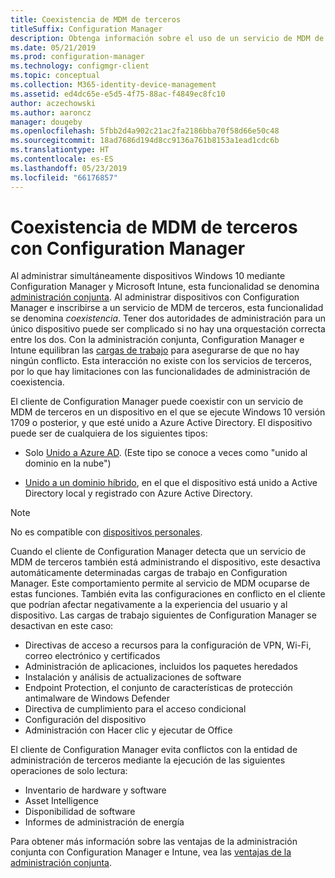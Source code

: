 ```yaml
---
title: Coexistencia de MDM de terceros
titleSuffix: Configuration Manager
description: Obtenga información sobre el uso de un servicio de MDM de terceros con Configuration Manager
ms.date: 05/21/2019
ms.prod: configuration-manager
ms.technology: configmgr-client
ms.topic: conceptual
ms.collection: M365-identity-device-management
ms.assetid: ed4dc65e-e5d5-4f75-88ac-f4849ec8fc10
author: aczechowski
ms.author: aaroncz
manager: dougeby
ms.openlocfilehash: 5fbb2d4a902c21ac2fa2186bba70f58d66e50c48
ms.sourcegitcommit: 18ad7686d194d8cc9136a761b8153a1ead1cdc6b
ms.translationtype: HT
ms.contentlocale: es-ES
ms.lasthandoff: 05/23/2019
ms.locfileid: "66176857"
---
```

# <a name="third-party-mdm-coexistence-with-configuration-manager"></a>Coexistencia de MDM de terceros con Configuration Manager

Al administrar simultáneamente dispositivos Windows 10 mediante Configuration Manager y Microsoft Intune, esta funcionalidad se denomina [administración conjunta](/sccm/comanage/overview). Al administrar dispositivos con Configuration Manager e inscribirse a un servicio de MDM de terceros, esta funcionalidad se denomina *coexistencia*. Tener dos autoridades de administración para un único dispositivo puede ser complicado si no hay una orquestación correcta entre los dos. Con la administración conjunta, Configuration Manager e Intune equilibran las [cargas de trabajo](/sccm/comanage/workloads) para asegurarse de que no hay ningún conflicto. Esta interacción no existe con los servicios de terceros, por lo que hay limitaciones con las funcionalidades de administración de coexistencia.

El cliente de Configuration Manager puede coexistir con un servicio de MDM de terceros en un dispositivo en el que se ejecute Windows 10 versión 1709 o posterior, y que esté unido a Azure Active Directory. El dispositivo puede ser de cualquiera de los siguientes tipos:

- Solo [Unido a Azure AD](https://docs.microsoft.com/azure/active-directory/devices/azureadjoin-plan). (Este tipo se conoce a veces como "unido al dominio en la nube")  

- [Unido a un dominio híbrido](https://docs.microsoft.com/azure/active-directory/devices/hybrid-azuread-join-plan), en el que el dispositivo está unido a Active Directory local y registrado con Azure Active Directory.  

> [!Note]  
> No es compatible con [dispositivos personales](https://docs.microsoft.com/windows/client-management/mdm/mdm-enrollment-of-windows-devices#connecting-personally-owned-devices-bring-your-own-device).  

Cuando el cliente de Configuration Manager detecta que un servicio de MDM de terceros también está administrando el dispositivo, este desactiva automáticamente determinadas cargas de trabajo en Configuration Manager. Este comportamiento permite al servicio de MDM ocuparse de estas funciones. También evita las configuraciones en conflicto en el cliente que podrían afectar negativamente a la experiencia del usuario y al dispositivo. Las cargas de trabajo siguientes de Configuration Manager se desactivan en este caso:

- Directivas de acceso a recursos para la configuración de VPN, Wi-Fi, correo electrónico y certificados
- Administración de aplicaciones, incluidos los paquetes heredados
- Instalación y análisis de actualizaciones de software
- Endpoint Protection, el conjunto de características de protección antimalware de Windows Defender
- Directiva de cumplimiento para el acceso condicional
- Configuración del dispositivo
- Administración con Hacer clic y ejecutar de Office

El cliente de Configuration Manager evita conflictos con la entidad de administración de terceros mediante la ejecución de las siguientes operaciones de solo lectura:

- Inventario de hardware y software
- Asset Intelligence
- Disponibilidad de software
- Informes de administración de energía

Para obtener más información sobre las ventajas de la administración conjunta con Configuration Manager e Intune, vea las [ventajas de la administración conjunta](/sccm/comanage/overview#benefits).
